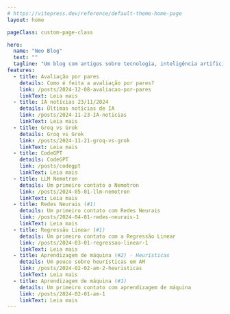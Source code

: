 ```yaml
---
# https://vitepress.dev/reference/default-theme-home-page
layout: home

pageClass: custom-page-class

hero:
  name: "Neo Blog"
  text: ""
  tagline: "Um blog com artigos sobre tecnologia, inteligência artificial e aprendizagem de máquina"
features:
  - title: Avaliação por pares
    details: Como é feita a avaliação por pares?
    link: /posts/2024-12-08-avaliacao-por-pares
    linkText: Leia mais
  - title: IA notícias 23/11/2024
    details: Últimas notícias de IA
    link: /posts/2024-11-23-IA-noticias
    linkText: Leia mais
  - title: Groq vs Grok
    details: Groq vs Grok 
    link: /posts/2024-11-21-groq-vs-grok
    linkText: Leia mais
  - title: CodeGPT
    details: CodeGPT
    link: /posts/codegpt
    linkText: Leia mais
  - title: LLM Nemotron
    details: Um primeiro contato o Nemotron
    link: /posts/2024-05-01-llm-nemotron
    linkText: Leia mais
  - title: Redes Neurais (#1)
    details: Um primeiro contato com Redes Neurais
    link: /posts/2024-04-01-redes-neurais-1
    linkText: Leia mais
  - title: Regressão Linear (#1)
    details: Um primeiro contato com a Regressão Linear
    link: /posts/2024-03-01-regressao-linear-1
    linkText: Leia mais
  - title: Aprendizagem de máquina (#2) - Heurísticas
    details: Um pouco sobre heurísticas em AM
    link: /posts/2024-02-02-am-2-heuristicas
    linkText: Leia mais
  - title: Aprendizagem de máquina (#1)
    details: Um primeiro contato com aprendizagem de máquina
    link: /posts/2024-02-01-am-1
    linkText: Leia mais
---
```


